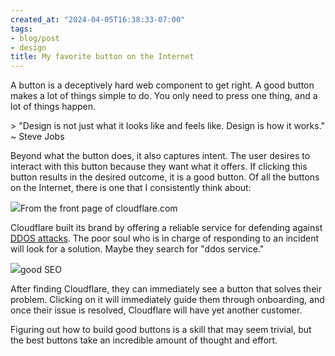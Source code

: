 ```yaml
---
created_at: "2024-04-05T16:38:33-07:00"
tags:
- blog/post
- design
title: My favorite button on the Internet
---
```


A button is a deceptively hard web component to get right. A good button makes a lot of things simple to do. You only need to press one thing, and a lot of things happen.

\> "Design is not just what it looks like and feels like. Design is how it works." ~ Steve Jobs

Beyond what the button does, it also captures intent. The user desires to interact with this button because they want what it offers. If clicking this button results in the desired outcome, it is a good button. Of all the buttons on the Internet, there is one that I consistently think about:

![](https://i.imgur.com/3cMHmZ5.png)From the front page of cloudflare.com

Cloudflare built its brand by offering a reliable service for defending against [DDOS attacks](https://www.cloudflare.com/learning/ddos/famous-ddos-attacks/). The poor soul who is in charge of responding to an incident will look for a solution. Maybe they search for "ddos service."

![](https://i.imgur.com/GARIW2N.png)good SEO

After finding Cloudflare, they can immediately see a button that solves their problem. Clicking on it will immediately guide them through onboarding, and once their issue is resolved, Cloudflare will have yet another customer.

Figuring out how to build good buttons is a skill that may seem trivial, but the best buttons take an incredible amount of thought and effort.